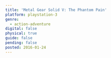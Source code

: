 ```yaml
---
title: 'Metal Gear Solid V: The Phantom Pain'
platform: playstation-3
genre:
  - action-adventure
digital: false
physical: true
guide: false
pending: false
posted: 2016-01-24
---
```

